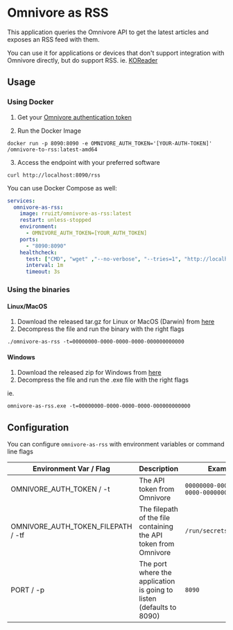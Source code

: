# Omnivore as RSS

This application queries the Omnivore API to get the latest articles and exposes an RSS feed with them. 

You can use it for applications or devices that don't support integration with Omnivore directly, but do support RSS. ie. [KOReader](https://koreader.rocks/)

## Usage

### Using Docker

1. Get your [Omnivore authentication token](https://docs.omnivore.app/integrations/api.html#getting-an-api-token)

2. Run the Docker Image

```shell
docker run -p 8090:8090 -e OMNIVORE_AUTH_TOKEN='[YOUR-AUTH-TOKEN]' /omnivore-to-rss:latest-amd64
```

3. Access the endpoint with your preferred software

```shell
curl http://localhost:8090/rss
```

You can use Docker Compose as well:

```yaml
services:
  omnivore-as-rss:
    image: rruizt/omnivore-as-rss:latest
    restart: unless-stopped
    environment:
      - OMNIVORE_AUTH_TOKEN=[YOUR_AUTH_TOKEN]
    ports:
      - "8090:8090"
    healthcheck:
      test: ["CMD", "wget" ,"--no-verbose", "--tries=1", "http://localhost:8090/rss"]
      interval: 1m
      timeout: 3s
```

### Using the binaries

#### Linux/MacOS

1. Download the released tar.gz for Linux or MacOS (Darwin) from [here](https://github.com/rruizt/omnivore-as-rss/releases/latest)
2. Decompress the file and run the binary with the right flags

```
./omnivore-as-rss -t=00000000-0000-0000-0000-000000000000 
```

#### Windows

1. Download the released zip for Windows from [here](https://github.com/rruizt/omnivore-as-rss/releases/latest)
2. Decompress the file and run the .exe file with the right flags

ie.
```
omnivore-as-rss.exe -t=00000000-0000-0000-0000-000000000000 
```


## Configuration

You can configure `omnivore-as-rss` with environment variables or command line flags

| Environment Var / Flag  | Description | Example |
| ------------- | ------------- |-----------|
| OMNIVORE_AUTH_TOKEN / -t  | The API token from Omnivore  | `00000000-0000-0000-0000-000000000000` |
| OMNIVORE_AUTH_TOKEN_FILEPATH / -tf | The filepath of the file containing the API token from Omnivore | `/run/secrets/omnivore` |
| PORT / -p | The port where the application is going to listen (defaults to 8090) | `8090` |



